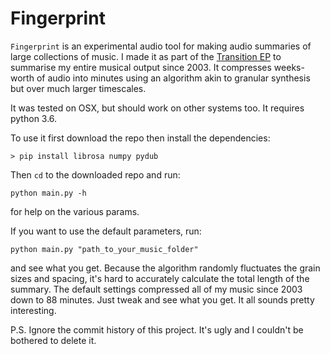 # Fingerprint

`Fingerprint` is an experimental audio tool for making audio summaries of large collections of music. I made it as part of the [Transition EP](www.robclouth.com/transition) to summarise my entire musical output since 2003. It compresses weeks-worth of audio into minutes using an algorithm akin to granular synthesis but over much larger timescales.

It was tested on OSX, but should work on other systems too.
It requires python 3.6.

To use it first download the repo then install the dependencies:

`> pip install librosa numpy pydub`

Then `cd` to the downloaded repo and run: 

`python main.py -h` 

for help on the various params. 

If you want to use the default parameters, run: 

`python main.py "path_to_your_music_folder"` 

and see what you get. Because the algorithm randomly fluctuates the grain sizes and spacing, it's hard to accurately calculate the total length of the summary. The default settings compressed all of my music since 2003 down to 88 minutes. Just tweak and see what you get. It all sounds pretty interesting.

P.S. Ignore the commit history of this project. It's ugly and I couldn't be bothered to delete it.





